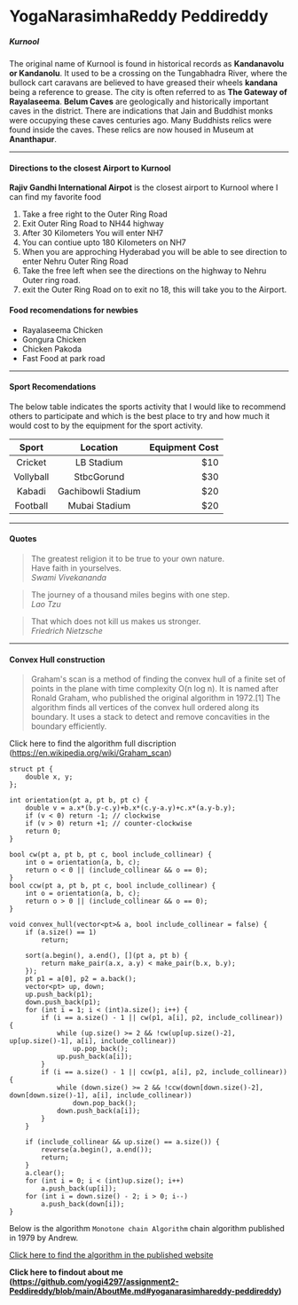 # YogaNarasimhaReddy Peddireddy
##### Kurnool
The original name of Kurnool is found in historical records as **Kandanavolu or Kandanolu**. It used to be a crossing on the Tungabhadra River, where the bullock cart caravans are believed to have greased their wheels **kandana** being a reference to grease. The city is often referred to as **The Gateway of Rayalaseema**. **Belum Caves** are geologically and historically important caves in the district. There are indications that Jain and Buddhist monks were occupying these caves centuries ago. Many Buddhists relics were found inside the caves. These relics are now housed in Museum at **Ananthapur**.

---

#### Directions to the closest Airport to Kurnool

**Rajiv Gandhi International Airpot** is the closest airport to Kurnool where I can find my favorite food

1. Take a free right to the Outer Ring Road
2. Exit Outer Ring Road to NH44 highway 
3. After 30 Kilometers You will enter NH7 
4. You can contiue upto 180 Kilometers on NH7
5. When you are approching Hyderabad you will be able to see direction to enter Nehru Outer Ring Road
6. Take the free left when see the directions on the highway to Nehru Outer ring road.
7. exit the Outer Ring Road on to exit no 18, this will take you to the Airport.

#### Food recomendations for newbies

* Rayalaseema Chicken
* Gongura Chicken
* Chicken Pakoda
* Fast Food at park road


---

#### Sport Recomendations

The below table indicates the sports activity that I would like to recommend others to participate and which is the best place to try and how much it would cost to by the equipment for the sport activity.

| Sport | Location | Equipment Cost |
|:-----:|:--------:|---------------:|
|Cricket|LB Stadium|$10|
|Vollyball|StbcGorund|$30|
|Kabadi|Gachibowli Stadium|$20|
|Football|Mubai Stadium|$20|
 
 ---

#### Quotes

>The greatest religion it to be true to your own nature.<br>
>Have faith in yourselves.<br>
                         *Swami Vivekananda*

>The journey of a thousand miles begins with one step.<br>
                          *Lao Tzu*

>That which does not kill us makes us stronger.<br>
                          *Friedrich Nietzsche*  


---

#### Convex Hull construction

> Graham's scan is a method of finding the convex hull of a finite set of points in the plane with time complexity O(n log n). It is named after Ronald Graham, who published the original algorithm in 1972.[1] The algorithm finds all vertices of the convex hull ordered along its boundary. It uses a stack to detect and remove concavities in the boundary efficiently.

Click here to find the algorithm full discription (https://en.wikipedia.org/wiki/Graham_scan)
 


```
struct pt {
    double x, y;
};

int orientation(pt a, pt b, pt c) {
    double v = a.x*(b.y-c.y)+b.x*(c.y-a.y)+c.x*(a.y-b.y);
    if (v < 0) return -1; // clockwise
    if (v > 0) return +1; // counter-clockwise
    return 0;
}

bool cw(pt a, pt b, pt c, bool include_collinear) {
    int o = orientation(a, b, c);
    return o < 0 || (include_collinear && o == 0);
}
bool ccw(pt a, pt b, pt c, bool include_collinear) {
    int o = orientation(a, b, c);
    return o > 0 || (include_collinear && o == 0);
}

void convex_hull(vector<pt>& a, bool include_collinear = false) {
    if (a.size() == 1)
        return;

    sort(a.begin(), a.end(), [](pt a, pt b) {
        return make_pair(a.x, a.y) < make_pair(b.x, b.y);
    });
    pt p1 = a[0], p2 = a.back();
    vector<pt> up, down;
    up.push_back(p1);
    down.push_back(p1);
    for (int i = 1; i < (int)a.size(); i++) {
        if (i == a.size() - 1 || cw(p1, a[i], p2, include_collinear)) {
            while (up.size() >= 2 && !cw(up[up.size()-2], up[up.size()-1], a[i], include_collinear))
                up.pop_back();
            up.push_back(a[i]);
        }
        if (i == a.size() - 1 || ccw(p1, a[i], p2, include_collinear)) {
            while (down.size() >= 2 && !ccw(down[down.size()-2], down[down.size()-1], a[i], include_collinear))
                down.pop_back();
            down.push_back(a[i]);
        }
    }

    if (include_collinear && up.size() == a.size()) {
        reverse(a.begin(), a.end());
        return;
    }
    a.clear();
    for (int i = 0; i < (int)up.size(); i++)
        a.push_back(up[i]);
    for (int i = down.size() - 2; i > 0; i--)
        a.push_back(down[i]);
}
```
Below is the algorithm `Monotone chain Algorithm` chain algorithm published in 1979 by Andrew.<br>

[Click here to find the algorithm in the published website ](https://cp-algorithms.com/geometry/convex-hull.html)

**Click here to findout about me (https://github.com/yogi4297/assignment2-Peddireddy/blob/main/AboutMe.md#yoganarasimhareddy-peddireddy)**
